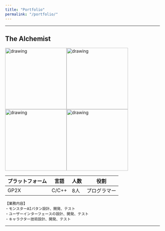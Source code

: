 ```yaml
---
title: "Portfolio"
permalink: "/portfolio/"
---
```


_ _ _

## The Alchemist

<img src="https://msh0411.github.io/assets/Gp2xWiz.jpg" alt="drawing" width="200"/><img src="https://msh0411.github.io/assets/TheAlchemist_01.jpg" alt="drawing" width="200"/>
<img src="https://msh0411.github.io/assets/TheAlchemist_02.jpg" alt="drawing" width="200"/><img src="https://msh0411.github.io/assets/TheAlchemist_03.jpg" alt="drawing" width="200"/>


|プラットフォーム|言語|人数|役割
|--------|--------|--------|--------|
|GP2X|C/C++|8人|プログラマー|

```
【業務内容】
・モンスターAIパタン設計、開発、テスト
・ユーザーインターフェースの設計、開発、テスト
・キャラクター技術設計、開発、テスト

```

_ _ _

